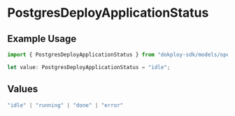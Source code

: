 # PostgresDeployApplicationStatus

## Example Usage

```typescript
import { PostgresDeployApplicationStatus } from "dokploy-sdk/models/operations";

let value: PostgresDeployApplicationStatus = "idle";
```

## Values

```typescript
"idle" | "running" | "done" | "error"
```